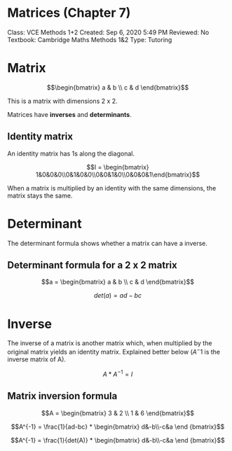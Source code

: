 # Matrices (Chapter 7)

Class: VCE Methods 1+2
Created: Sep 6, 2020 5:49 PM
Reviewed: No
Textbook: Cambridge Maths Methods 1&2
Type: Tutoring

# Matrix

$$\begin{bmatrix} a & b \\ c & d \end{bmatrix}$$

This is a matrix with dimensions 2 x 2.

Matrices have **inverses** and **determinants**.

## Identity matrix

An identity matrix has 1s along the diagonal.

$$I = \begin{bmatrix} 1&0&0&0\\0&1&0&0\\0&0&1&0\\0&0&0&1\end{bmatrix}$$

When a matrix is multiplied by an identity with the same dimensions, the matrix stays the same.

# Determinant

The determinant formula shows whether a matrix can have a inverse.

## Determinant formula for a 2 x 2 matrix

$$a = \begin{bmatrix} a & b \\ c & d \end{bmatrix}$$

$$det(a) = ad - bc$$

# Inverse

The inverse of a matrix is another matrix which, when multiplied by the original matrix yields an identity matrix. Explained better below ($A^-1$ is the inverse matrix of A).

$$A * A^{-1} = I$$

## Matrix inversion formula

$$A = \begin{bmatrix} 3 & 2 \\ 1 & 6 \end{bmatrix}$$

$$A^{-1} = \frac{1}{ad-bc} * \begin{bmatrix} d&-b\\-c&a \end {bmatrix}$$

$$A^{-1} = \frac{1}{det(A)} * \begin{bmatrix} d&-b\\-c&a \end {bmatrix}$$